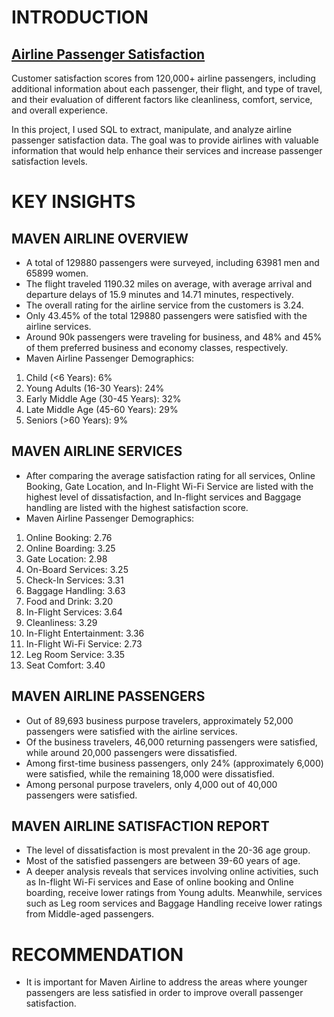# INTRODUCTION
## [Airline Passenger Satisfaction](https://www.mavenanalytics.io/data-playground)
Customer satisfaction scores from 120,000+ airline passengers, including additional information about each passenger, their flight, and type of travel, and their evaluation of different factors like cleanliness, comfort, service, and overall experience.

In this project, I used SQL to extract, manipulate, and analyze airline passenger satisfaction data. The goal was to provide airlines with valuable information that would help enhance their services and increase passenger satisfaction levels.
# KEY INSIGHTS
## MAVEN AIRLINE OVERVIEW
- A total of 129880 passengers were surveyed, including 63981 men and 65899 women.
- The flight traveled 1190.32 miles on average, with average arrival and departure delays of 15.9 minutes and 14.71 minutes, respectively.
- The overall rating for the airline service from the customers is 3.24.
- Only 43.45% of the total 129880 passengers were satisfied with the airline services.
- Around 90k passengers were traveling for business, and 48% and 45% of them preferred business and economy classes, respectively.
- Maven Airline Passenger Demographics:
 1. Child (<6 Years): 6%
 2. Young Adults (16-30 Years): 24%
 3. Early Middle Age (30-45 Years): 32%
 4. Late Middle Age (45-60 Years): 29%
 5. Seniors (>60 Years): 9%
## MAVEN AIRLINE SERVICES
- After comparing the average satisfaction rating for all services, Online Booking, Gate Location, and In-Flight Wi-Fi Service are listed with the highest level of dissatisfaction, and In-flight services and Baggage handling are listed with the highest satisfaction score.
- Maven Airline Passenger Demographics:
 1. Online Booking: 2.76 
 2. Online Boarding: 3.25
 3. Gate Location: 2.98 
 4. On-Board Services: 3.25
 5. Check-In Services: 3.31
 6. Baggage Handling: 3.63
 7. Food and Drink: 3.20
 8. In-Flight Services: 3.64
 9. Cleanliness: 3.29
 10. In-Flight Entertainment: 3.36
 11. In-Flight Wi-Fi Service: 2.73 
 12. Leg Room Service: 3.35
 13. Seat Comfort: 3.40
## MAVEN AIRLINE PASSENGERS
- Out of 89,693 business purpose travelers, approximately 52,000 passengers were satisfied with the airline services.
- Of the business travelers, 46,000 returning passengers were satisfied, while around 20,000 passengers were dissatisfied.
- Among first-time business passengers, only 24% (approximately 6,000) were satisfied, while the remaining 18,000 were dissatisfied.
- Among personal purpose travelers, only 4,000 out of 40,000 passengers were satisfied.
## MAVEN AIRLINE SATISFACTION REPORT
- The level of dissatisfaction is most prevalent in the 20-36 age group.
- Most of the satisfied passengers are between 39-60 years of age.
- A deeper analysis reveals that services involving online activities, such as In-flight Wi-Fi services and Ease of online booking and Online boarding, receive lower ratings from Young adults. Meanwhile, services such as Leg room services and Baggage Handling receive lower ratings from Middle-aged passengers.
# RECOMMENDATION
- It is important for Maven Airline to address the areas where younger passengers are less satisfied in order to improve overall passenger satisfaction.

